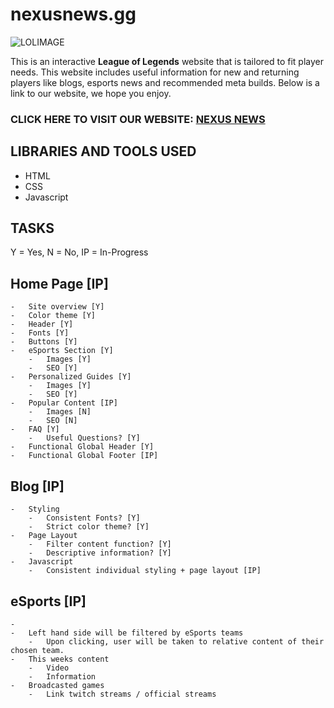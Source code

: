# nexusnews.gg

![LOLIMAGE](https://cmsassets.rgpub.io/sanity/images/dsfx7636/news/9eb028de391e65072d06e77f06d0955f66b9fa2c-736x316.png?auto=format&fit=fill&q=80&w=625)

This is an interactive **League of Legends** website that is tailored to fit player needs. This website includes useful information for new and returning players like blogs, esports news and recommended meta builds. Below is a link to our website, we hope you enjoy.

### CLICK HERE TO VISIT OUR WEBSITE: [NEXUS NEWS](https://www.google.com/)

## LIBRARIES AND TOOLS USED

-   HTML
-   CSS
-   Javascript

## TASKS

Y = Yes, N = No, IP = In-Progress

## Home Page [IP]

    -   Site overview [Y]
    -   Color theme [Y]
    -   Header [Y]
    -   Fonts [Y]
    -   Buttons [Y]
    -   eSports Section [Y]
        -   Images [Y]
        -   SEO [Y]
    -   Personalized Guides [Y]
        -   Images [Y]
        -   SEO [Y]
    -   Popular Content [IP]
        -   Images [N]
        -   SEO [N]
    -   FAQ [Y]
        -   Useful Questions? [Y]
    -   Functional Global Header [Y]
    -   Functional Global Footer [IP]

## Blog [IP]

    -   Styling
        -   Consistent Fonts? [Y]
        -   Strict color theme? [Y]
    -   Page Layout
        -   Filter content function? [Y]
        -   Descriptive information? [Y]
    -   Javascript
        -   Consistent individual styling + page layout [IP]

## eSports [IP]

    -
    -   Left hand side will be filtered by eSports teams
        -   Upon clicking, user will be taken to relative content of their chosen team.
    -   This weeks content
        -   Video
        -   Information
    -   Broadcasted games
        -   Link twitch streams / official streams
